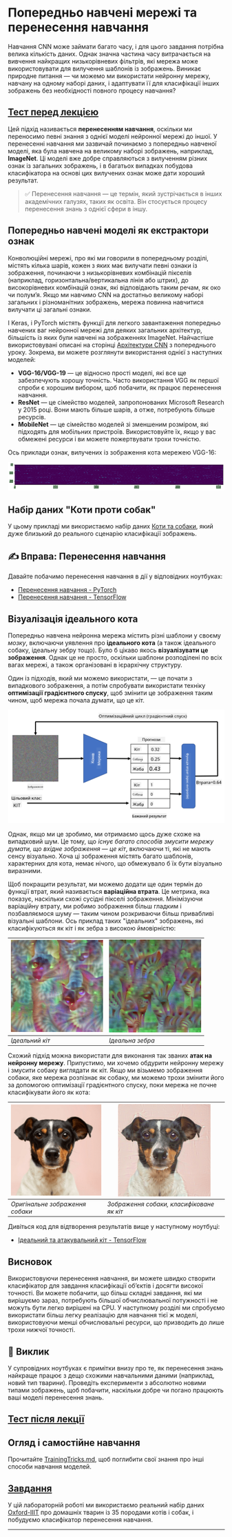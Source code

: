 <!--
CO_OP_TRANSLATOR_METADATA:
{
  "original_hash": "178c0b5ee5395733eb18aec51e71a0a9",
  "translation_date": "2025-09-23T15:29:31+00:00",
  "source_file": "lessons/4-ComputerVision/08-TransferLearning/README.md",
  "language_code": "uk"
}
-->
# Попередньо навчені мережі та перенесення навчання

Навчання CNN може займати багато часу, і для цього завдання потрібна велика кількість даних. Однак значна частина часу витрачається на вивчення найкращих низькорівневих фільтрів, які мережа може використовувати для вилучення шаблонів із зображень. Виникає природне питання — чи можемо ми використати нейронну мережу, навчану на одному наборі даних, і адаптувати її для класифікації інших зображень без необхідності повного процесу навчання?

## [Тест перед лекцією](https://ff-quizzes.netlify.app/en/ai/quiz/15)

Цей підхід називається **перенесенням навчання**, оскільки ми переносимо певні знання з однієї моделі нейронної мережі до іншої. У перенесенні навчання ми зазвичай починаємо з попередньо навченої моделі, яка була навчена на великому наборі зображень, наприклад, **ImageNet**. Ці моделі вже добре справляються з вилученням різних ознак із загальних зображень, і в багатьох випадках побудова класифікатора на основі цих вилучених ознак може дати хороший результат.

> ✅ Перенесення навчання — це термін, який зустрічається в інших академічних галузях, таких як освіта. Він стосується процесу перенесення знань з однієї сфери в іншу.

## Попередньо навчені моделі як екстрактори ознак

Конволюційні мережі, про які ми говорили в попередньому розділі, містять кілька шарів, кожен з яких має вилучати певні ознаки із зображення, починаючи з низькорівневих комбінацій пікселів (наприклад, горизонтальна/вертикальна лінія або штрих), до високорівневих комбінацій ознак, які відповідають таким речам, як око чи полум’я. Якщо ми навчимо CNN на достатньо великому наборі загальних і різноманітних зображень, мережа повинна навчитися вилучати ці загальні ознаки.

І Keras, і PyTorch містять функції для легкого завантаження попередньо навчених ваг нейронної мережі для деяких загальних архітектур, більшість із яких були навчені на зображеннях ImageNet. Найчастіше використовувані описані на сторінці [Архітектури CNN](../07-ConvNets/CNN_Architectures.md) з попереднього уроку. Зокрема, ви можете розглянути використання однієї з наступних моделей:

* **VGG-16/VGG-19** — це відносно прості моделі, які все ще забезпечують хорошу точність. Часто використання VGG як першої спроби є хорошим вибором, щоб побачити, як працює перенесення навчання.
* **ResNet** — це сімейство моделей, запропонованих Microsoft Research у 2015 році. Вони мають більше шарів, а отже, потребують більше ресурсів.
* **MobileNet** — це сімейство моделей зі зменшеним розміром, які підходять для мобільних пристроїв. Використовуйте їх, якщо у вас обмежені ресурси і ви можете пожертвувати трохи точністю.

Ось приклади ознак, вилучених із зображення кота мережею VGG-16:

![Ознаки, вилучені мережею VGG-16](../../../../../translated_images/features.6291f9c7ba3a0b951af88fc9864632b9115365410765680680d30c927dd67354.uk.png)

## Набір даних "Коти проти собак"

У цьому прикладі ми використаємо набір даних [Коти та собаки](https://www.microsoft.com/download/details.aspx?id=54765&WT.mc_id=academic-77998-cacaste), який дуже близький до реального сценарію класифікації зображень.

## ✍️ Вправа: Перенесення навчання

Давайте побачимо перенесення навчання в дії у відповідних ноутбуках:

* [Перенесення навчання - PyTorch](TransferLearningPyTorch.ipynb)
* [Перенесення навчання - TensorFlow](TransferLearningTF.ipynb)

## Візуалізація ідеального кота

Попередньо навчена нейронна мережа містить різні шаблони у своєму *мозку*, включаючи уявлення про **ідеального кота** (а також ідеального собаку, ідеальну зебру тощо). Було б цікаво якось **візуалізувати це зображення**. Однак це не просто, оскільки шаблони розподілені по всіх вагах мережі, а також організовані в ієрархічну структуру.

Один із підходів, який ми можемо використати, — це почати з випадкового зображення, а потім спробувати використати техніку **оптимізації градієнтного спуску**, щоб змінити це зображення таким чином, щоб мережа почала думати, що це кіт.

![Цикл оптимізації зображення](../../../../../translated_images/ideal-cat-loop.999fbb8ff306e044f997032f4eef9152b453e6a990e449bbfb107de2493cc37e.uk.png)

Однак, якщо ми це зробимо, ми отримаємо щось дуже схоже на випадковий шум. Це тому, що *існує багато способів змусити мережу думати, що вхідне зображення — це кіт*, включаючи ті, які не мають сенсу візуально. Хоча ці зображення містять багато шаблонів, характерних для кота, немає нічого, що обмежувало б їх бути візуально виразними.

Щоб покращити результат, ми можемо додати ще один термін до функції втрат, який називається **варіаційна втрата**. Це метрика, яка показує, наскільки схожі сусідні пікселі зображення. Мінімізуючи варіаційну втрату, ми робимо зображення більш гладким і позбавляємося шуму — таким чином розкриваючи більш привабливі візуальні шаблони. Ось приклад таких "ідеальних" зображень, які класифікуються як кіт і як зебра з високою ймовірністю:

![Ідеальний кіт](../../../../../translated_images/ideal-cat.203dd4597643d6b0bd73038b87f9c0464322725e3a06ab145d25d4a861c70592.uk.png) | ![Ідеальна зебра](../../../../../translated_images/ideal-zebra.7f70e8b54ee15a7a314000bb5df38a6cfe086ea04d60df4d3ef313d046b98a2b.uk.png)
-----|-----
 *Ідеальний кіт* | *Ідеальна зебра*

Схожий підхід можна використати для виконання так званих **атак на нейронну мережу**. Припустимо, ми хочемо обдурити нейронну мережу і змусити собаку виглядати як кіт. Якщо ми візьмемо зображення собаки, яке мережа розпізнає як собаку, ми можемо трохи змінити його за допомогою оптимізації градієнтного спуску, поки мережа не почне класифікувати його як кота:

![Зображення собаки](../../../../../translated_images/original-dog.8f68a67d2fe0911f33041c0f7fce8aa4ea919f9d3917ec4b468298522aeb6356.uk.png) | ![Зображення собаки, класифіковане як кіт](../../../../../translated_images/adversarial-dog.d9fc7773b0142b89752539bfbf884118de845b3851c5162146ea0b8809fc820f.uk.png)
-----|-----
*Оригінальне зображення собаки* | *Зображення собаки, класифіковане як кіт*

Дивіться код для відтворення результатів вище у наступному ноутбуці:

* [Ідеальний та атакувальний кіт - TensorFlow](AdversarialCat_TF.ipynb)

## Висновок

Використовуючи перенесення навчання, ви можете швидко створити класифікатор для завдання класифікації об’єктів і досягти високої точності. Ви можете побачити, що більш складні завдання, які ми вирішуємо зараз, потребують більшої обчислювальної потужності і не можуть бути легко вирішені на CPU. У наступному розділі ми спробуємо використати більш легку реалізацію для навчання тієї ж моделі, використовуючи менші обчислювальні ресурси, що призводить до лише трохи нижчої точності.

## 🚀 Виклик

У супровідних ноутбуках є примітки внизу про те, як перенесення знань найкраще працює з дещо схожими навчальними даними (наприклад, новий тип тварини). Проведіть експерименти з абсолютно новими типами зображень, щоб побачити, наскільки добре чи погано працюють ваші моделі перенесення знань.

## [Тест після лекції](https://ff-quizzes.netlify.app/en/ai/quiz/16)

## Огляд і самостійне навчання

Прочитайте [TrainingTricks.md](TrainingTricks.md), щоб поглибити свої знання про інші способи навчання моделей.

## [Завдання](lab/README.md)

У цій лабораторній роботі ми використаємо реальний набір даних [Oxford-IIIT](https://www.robots.ox.ac.uk/~vgg/data/pets/) про домашніх тварин із 35 породами котів і собак, і побудуємо класифікатор перенесення навчання.

---

